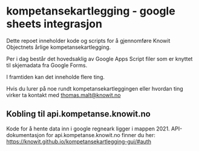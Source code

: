 # kompetansekartlegging - google sheets integrasjon

Dette repoet inneholder kode og scripts for å gjennomføre Knowit Objectnets
årlige kompetansekartlegging.

Per i dag består det hovedsaklig av Google Apps Script filer som er knyttet til
skjemadata fra Google Forms.

I framtiden kan det inneholde flere ting.

Hvis du lurer på noe rundt kompetansekartleggingen eller hvordan ting virker ta
kontakt med thomas.malt@knowit.no

## Kobling til api.kompetanse.knowit.no

Kode for å hente data inn i google regneark ligger i mappen 2021.
API-dokumentasjon for api.kompetanse.knowit.no finner du her: https://knowit.github.io/kompetansekartlegging-gui/#auth
